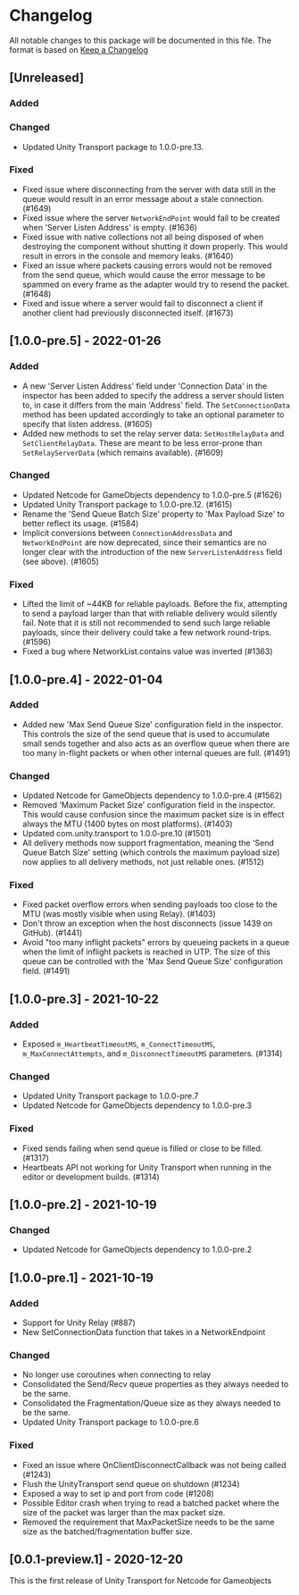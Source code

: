 # Changelog

All notable changes to this package will be documented in this file. The format is based on [Keep a Changelog](http://keepachangelog.com/en/1.0.0/)

## [Unreleased]

### Added

### Changed

- Updated Unity Transport package to 1.0.0-pre.13.

### Fixed

- Fixed issue where disconnecting from the server with data still in the queue would result in an error message about a stale connection. (#1649)
- Fixed issue where the server `NetworkEndPoint` would fail to be created when 'Server Listen Address' is empty. (#1636)
- Fixed issue with native collections not all being disposed of when destroying the component without shutting it down properly. This would result in errors in the console and memory leaks. (#1640)
- Fixed an issue where packets causing errors would not be removed from the send queue, which would cause the error message to be spammed on every frame as the adapter would try to resend the packet. (#1648)
- Fixed and issue where a server would fail to disconnect a client if another client had previously disconnected itself. (#1673)

## [1.0.0-pre.5] - 2022-01-26

### Added

- A new 'Server Listen Address' field under 'Connection Data' in the inspector has been added to specify the address a server should listen to, in case it differs from the main 'Address' field. The `SetConnectionData` method has been updated accordingly to take an optional parameter to specify that listen address. (#1605)
- Added new methods to set the relay server data: `SetHostRelayData` and `SetClientRelayData`. These are meant to be less error-prone than `SetRelayServerData` (which remains available). (#1609)

### Changed

- Updated Netcode for GameObjects dependency to 1.0.0-pre.5 (#1626)
- Updated Unity Transport package to 1.0.0-pre.12. (#1615)
- Rename the 'Send Queue Batch Size' property to 'Max Payload Size' to better reflect its usage. (#1584)
- Implicit conversions between `ConnectionAddressData` and `NetworkEndPoint` are now deprecated, since their semantics are no longer clear with the introduction of the new `ServerListenAddress` field (see above). (#1605)

### Fixed

- Lifted the limit of ~44KB for reliable payloads. Before the fix, attempting to send a payload larger than that with reliable delivery would silently fail. Note that it is still not recommended to send such large reliable payloads, since their delivery could take a few network round-trips. (#1596)
- Fixed a bug where NetworkList.contains value was inverted (#1363)

## [1.0.0-pre.4] - 2022-01-04

### Added

- Added new 'Max Send Queue Size' configuration field in the inspector. This controls the size of the send queue that is used to accumulate small sends together and also acts as an overflow queue when there are too many in-flight packets or when other internal queues are full. (#1491)

### Changed

- Updated Netcode for GameObjects dependency to 1.0.0-pre.4 (#1562)
- Removed 'Maximum Packet Size' configuration field in the inspector. This would cause confusion since the maximum packet size is in effect always the MTU (1400 bytes on most platforms). (#1403)
- Updated com.unity.transport to 1.0.0-pre.10 (#1501)
- All delivery methods now support fragmentation, meaning the 'Send Queue Batch Size' setting (which controls the maximum payload size) now applies to all delivery methods, not just reliable ones. (#1512)

### Fixed

- Fixed packet overflow errors when sending payloads too close to the MTU (was mostly visible when using Relay). (#1403)
- Don't throw an exception when the host disconnects (issue 1439 on GitHub). (#1441)
- Avoid "too many inflight packets" errors by queueing packets in a queue when the limit of inflight packets is reached in UTP. The size of this queue can be controlled with the 'Max Send Queue Size' configuration field. (#1491)

## [1.0.0-pre.3] - 2021-10-22

### Added 

- Exposed `m_HeartbeatTimeoutMS`, `m_ConnectTimeoutMS`, `m_MaxConnectAttempts`, and `m_DisconnectTimeoutMS` parameters. (#1314)

### Changed

- Updated Unity Transport package to 1.0.0-pre.7
- Updated Netcode for GameObjects dependency to 1.0.0-pre.3

### Fixed

- Fixed sends failing when send queue is filled or close to be filled. (#1317)
- Heartbeats API not working for Unity Transport when running in the editor or development builds. (#1314)

## [1.0.0-pre.2] - 2021-10-19

### Changed

- Updated Netcode for GameObjects dependency to 1.0.0-pre.2

## [1.0.0-pre.1] - 2021-10-19

### Added

- Support for Unity Relay (#887)
- New SetConnectionData function that takes in a NetworkEndpoint

### Changed 

- No longer use coroutines when connecting to relay
- Consolidated the Send/Recv queue properties as they always needed to be the same.
- Consolidated the Fragmentation/Queue size as they always needed to be the same.
- Updated Unity Transport package to 1.0.0-pre.6

### Fixed

- Fixed an issue where OnClientDisconnectCallback was not being called (#1243)
- Flush the UnityTransport send queue on shutdown (#1234)
- Exposed a way to set ip and port from code (#1208)
- Possible Editor crash when trying to read a batched packet where the size of the packet was larger than the max packet size.
- Removed the requirement that MaxPacketSize needs to be the same size as the batched/fragmentation buffer size.

## [0.0.1-preview.1] - 2020-12-20
This is the first release of Unity Transport for Netcode for Gameobjects

